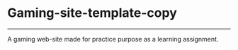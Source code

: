 # Gaming-site-template-copy
---
A gaming web-site made for practice purpose as a learning assignment.
